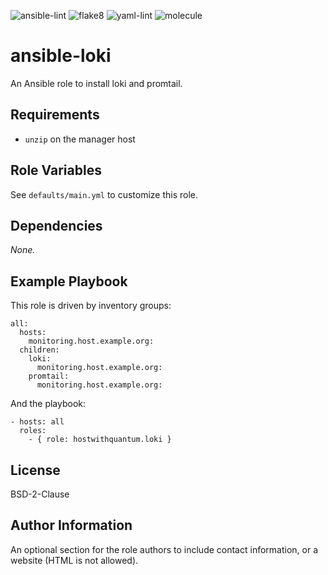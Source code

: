 ![ansible-lint](https://github.com/hostwithquantum/ansible-loki/workflows/ansible-lint/badge.svg) ![flake8](https://github.com/hostwithquantum/ansible-loki/workflows/flake8/badge.svg) ![yaml-lint](https://github.com/hostwithquantum/ansible-loki/workflows/yaml-lint/badge.svg) ![molecule](https://github.com/hostwithquantum/ansible-loki/workflows/molecule/badge.svg)

# ansible-loki

An Ansible role to install loki and promtail.

Requirements
------------

 - `unzip` on the manager host

Role Variables
--------------

See `defaults/main.yml` to customize this role.

Dependencies
------------

_None._

Example Playbook
----------------

This role is driven by inventory groups:

```
all:
  hosts:
    monitoring.host.example.org:
  children:
    loki:
      monitoring.host.example.org:
    promtail:
      monitoring.host.example.org:
```

And the playbook:

```
- hosts: all
  roles:
    - { role: hostwithquantum.loki }
```

License
-------

BSD-2-Clause

Author Information
------------------

An optional section for the role authors to include contact information, or a website (HTML is not allowed).
